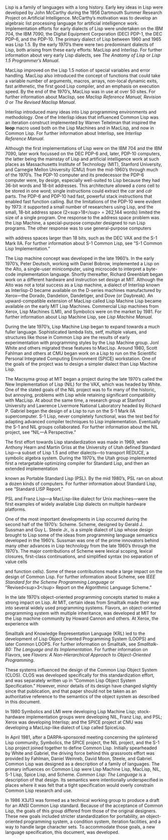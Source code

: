  

Lisp is a family of languages with a long history. Early key ideas in Lisp were developed by John McCarthy during the 1956 Dartmouth Summer Research Project on Artificial Intelligence. McCarthy’s motivation was to develop an algebraic list processing language for artificial intelligence work. Implementation efforts for early dialects of Lisp were undertaken on the IBM 704, the IBM 7090, the Digital Equipment Corporation (DEC) PDP-1, the DEC PDP-6, and the PDP-10. The primary dialect of Lisp between 1960 and 1965 was Lisp 1.5. By the early 1970’s there were two predominant dialects of Lisp, both arising from these early efforts: MacLisp and Interlisp. For further information about very early Lisp dialects, see *The Anatomy of Lisp* or *Lisp 1.5 Programmer’s Manual*. 

MacLisp improved on the Lisp 1.5 notion of special variables and error handling. MacLisp also introduced the concept of functions that could take a variable number of arguments, macros, arrays, non-local dynamic exits, fast arithmetic, the first good Lisp compiler, and an emphasis on execution speed. By the end of the 1970’s, MacLisp was in use at over 50 sites. For further information about Maclisp, see *Maclisp Reference Manual, Revision 0* or *The Revised Maclisp Manual*. 

Interlisp introduced many ideas into Lisp programming environments and methodology. One of the Interlisp ideas that influenced Common Lisp was an iteration construct implemented by Warren Teitelman that inspired the **loop** macro used both on the Lisp Machines and in MacLisp, and now in Common Lisp. For further information about Interlisp, see *Interlisp Reference Manual*. 

Although the first implementations of Lisp were on the IBM 704 and the IBM 7090, later work focussed on the DEC PDP-6 and, later, PDP-10 computers, the latter being the mainstay of Lisp and artificial intelligence work at such places as Massachusetts Institute of Technology (MIT), Stanford University, and Carnegie Mellon University (CMU) from the mid-1960’s through much of the 1970’s. The PDP-10 computer and its predecessor the PDP-6 computer were, by design, especially well-suited to Lisp because they had 36-bit words and 18-bit addresses. This architecture allowed a *cons* cell to be stored in one word; single instructions could extract the *car* and *cdr* parts. The PDP-6 and PDP-10 had fast, powerful stack instructions that enabled fast function calling. But the limitations of the PDP-10 were evident by 1973: it supported a small number of researchers using Lisp, and the small, 18-bit address space (2&#60;sup&#62;18&#60;/sup&#62; = 262,144 words) limited the size of a single program. One response to the address space problem was the Lisp Machine, a special-purpose computer designed to run Lisp programs. The other response was to use general-purpose computers  



with address spaces larger than 18 bits, such as the DEC VAX and the S-1 Mark IIA. For further information about S-1 Common Lisp, see “S-1 Common Lisp Implementation.” 

The Lisp machine concept was developed in the late 1960’s. In the early 1970’s, Peter Deutsch, working with Daniel Bobrow, implemented a Lisp on the Alto, a single-user minicomputer, using microcode to interpret a byte-code implementation language. Shortly thereafter, Richard Greenblatt began work on a different hardware and instruction set design at MIT. Although the Alto was not a total success as a Lisp machine, a dialect of Interlisp known as Interlisp-D became available on the D-series machines manufactured by Xerox—the Dorado, Dandelion, Dandetiger, and Dove (or Daybreak). An upward-compatible extension of MacLisp called Lisp Machine Lisp became available on the early MIT Lisp Machines. Commercial Lisp machines from Xerox, Lisp Machines (LMI), and Symbolics were on the market by 1981. For further information about Lisp Machine Lisp, see *Lisp Machine Manual*. 

During the late 1970’s, Lisp Machine Lisp began to expand towards a much fuller language. Sophisticated lambda lists, setf, multiple values, and structures like those in Common Lisp are the results of early experimentation with programming styles by the Lisp Machine group. Jonl White and others migrated these features to MacLisp. Around 1980, Scott Fahlman and others at CMU began work on a Lisp to run on the Scientific Personal Integrated Computing Environment (SPICE) workstation. One of the goals of the project was to design a simpler dialect than Lisp Machine Lisp. 

The Macsyma group at MIT began a project during the late 1970’s called the New Implementation of Lisp (NIL) for the VAX, which was headed by White. One of the stated goals of the NIL project was to fix many of the historic, but annoying, problems with Lisp while retaining significant compatibility with MacLisp. At about the same time, a research group at Stanford University and Lawrence Livermore National Laboratory headed by Richard P. Gabriel began the design of a Lisp to run on the S-1 Mark IIA supercomputer. S-1 Lisp, never completely functional, was the test bed for adapting advanced compiler techniques to Lisp implementation. Eventually the S-1 and NIL groups collaborated. For further information about the NIL project, see “NIL—A Perspective.” 

The first effort towards Lisp standardization was made in 1969, when Anthony Hearn and Martin Griss at the University of Utah defined Standard Lisp—a subset of Lisp 1.5 and other dialects—to transport REDUCE, a symbolic algebra system. During the 1970’s, the Utah group implemented first a retargetable optimizing compiler for Standard Lisp, and then an extended implementation 

known as Portable Standard Lisp (PSL). By the mid 1980’s, PSL ran on about a dozen kinds of computers. For further information about Standard Lisp, see “Standard LISP Report.” 

PSL and Franz Lisp—a MacLisp-like dialect for Unix machines—were the first examples of widely available Lisp dialects on multiple hardware platforms. 

One of the most important developments in Lisp occurred during the second half of the 1970’s: Scheme. Scheme, designed by Gerald J. Sussman and Guy L. Steele Jr., is a simple dialect of Lisp whose design brought to Lisp some of the ideas from programming language semantics developed in the 1960’s. Sussman was one of the prime innovators behind many other advances in Lisp technology from the late 1960’s through the 1970’s. The major contributions of Scheme were lexical scoping, lexical closures, first-class continuations, and simplified syntax (no separation of value cells 





and function cells). Some of these contributions made a large impact on the design of Common Lisp. For further information about Scheme, see *IEEE Standard for the Scheme Programming Language* or “Revised&#60;sup&#62;3&#60;/sup&#62; Report on the Algorithmic Language Scheme.” 

In the late 1970’s object-oriented programming concepts started to make a strong impact on Lisp. At MIT, certain ideas from Smalltalk made their way into several widely used programming systems. Flavors, an object-oriented programming system with multiple inheritance, was developed at MIT for the Lisp machine community by Howard Cannon and others. At Xerox, the experience with 

Smalltalk and Knowledge Representation Language (KRL) led to the development of Lisp Object Oriented Programming System (LOOPS) and later Common LOOPS. For further information on Smalltalk, see *Smalltalk-80: The Language and its Implementation*. For further information on Flavors, see *Flavors: A Non-Hierarchical Approach to Object-Oriented Programming*. 

These systems influenced the design of the Common Lisp Object System (CLOS). CLOS was developed specifically for this standardization effort, and was separately written up in “Common Lisp Object System Specification.” However, minor details of its design have changed slightly since that publication, and that paper should not be taken as an authoritative reference to the semantics of the object system as described in this document. 

In 1980 Symbolics and LMI were developing Lisp Machine Lisp; stock-hardware implementation groups were developing NIL, Franz Lisp, and PSL; Xerox was developing Interlisp; and the SPICE project at CMU was developing a MacLisp-like dialect of Lisp called SpiceLisp. 

In April 1981, after a DARPA-sponsored meeting concerning the splintered Lisp community, Symbolics, the SPICE project, the NIL project, and the S-1 Lisp project joined together to define Common Lisp. Initially spearheaded by White and Gabriel, the driving force behind this grassroots effort was provided by Fahlman, Daniel Weinreb, David Moon, Steele, and Gabriel. Common Lisp was designed as a description of a family of languages. The primary influences on Common Lisp were Lisp Machine Lisp, MacLisp, NIL, S-1 Lisp, Spice Lisp, and Scheme. *Common Lisp: The Language* is a description of that design. Its semantics were intentionally underspecified in places where it was felt that a tight specification would overly constrain Common Lisp research and use. 

In 1986 X3J13 was formed as a technical working group to produce a draft for an ANSI Common Lisp standard. Because of the acceptance of Common Lisp, the goals of this group differed from those of the original designers. These new goals included stricter standardization for portability, an object-oriented programming system, a condition system, iteration facilities, and a way to handle large character sets. To accommodate those goals, a new language specification, this document, was developed.  



